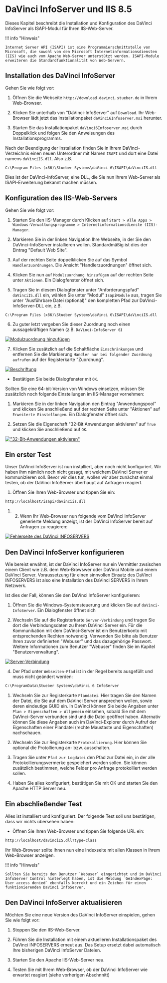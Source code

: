 # DaVinci InfoServer und IIS 8.5

Dieses Kapitel beschreibt die Installation und Konfiguration des DaVinci InfoServer als ISAPI-Modul für Ihren IIS-Web-Server.

!!! info "Hinweis"

    Internet Server API (ISAPI) ist eine Programmierschnittstelle von Microsoft, die sowohl von den Microsoft Internetinformationsdiensten (IIS) wie auch vom Apache Web-Server unterstützt werden. ISAPI-Module erweiteren die Standardfunktionalität von Web-Servern.

## Installation des DaVinci InfoServer

Gehen Sie wie folgt vor:

1. Öffnen Sie die Webseite `http://download.davinci.stueber.de` in Ihrem Web-Browser.

2. Klicken Sie unterhalb von "DaVinci-InfoServer" auf `Download`. Ihr Web-Browser lädt jetzt das Installationpaket `daVinci6Infoserver.msi` herunter.

3. Starten Sie das Installationpaket `daVinci6Infoserver.msi` durch Doppelklick und folgen Sie den Anweisungen des Installationsprogramms.

Nach der Beendigung der Installation finden Sie in Ihrem DaVinci-Verzeichnis einen neuen Unterordner mit Namen `ISAPI` und dort eine Datei namens `daVinciIS.dll`. Also z.B.

```
C:\Program Files (x86)\Stueber Systems\daVinci 6\ISAPI\daVinciIS.dll
```

Dies ist der DaVinci-InfoServer, eine DLL, die Sie nun Ihrem Web-Server als ISAPI-Erweiterung bekannt machen müssen.

## Konfiguration des IIS-Web-Servers

Gehen Sie wie folgt vor:

1. Starten Sie den IIS-Manager durch Klicken auf `Start > Alle Apps > Windows-Verwaltungsprogramme > Internetinformationsdienste (IIS)-Manager`.

2. Markieren Sie in der linken Navigation Ihre Webseite, in der Sie den DaVinci-InfoServer installieren wollen. Standardmäßig ist dies der Eintrag "Default Web Site".

3. Auf der rechten Seite doppelklicken Sie auf das Symbol `Handlerzuordnungen`. Die Ansicht "Handlerzuordnungen" öffnet sich.

4. Klicken Sie nun auf `Modulzuordnung hinzufügen` auf der rechten Seite unter `Aktionen`. Ein Dialogfenster öffnet sich.

5. Tragen Sie in diesem Dialogfenster unter "Anforderungspfad" `daVinciIS.dll` ein, wählen Sie unter "Modul" `IsapiModule` aus, tragen Sie unter "Ausführbare Datei (optional)" den kompletten Pfad zur DaVinci-InfoServer-DLL ein, z.B.

```
C:\Program Files (x86)\Stueber Systems\daVinci 6\ISAPI\daVinciIS.dll
```

6. Zu guter letzt vergeben Sie dieser Zuordnung noch einen aussagekräftigen Namen (z.B. `DaVinci-InfoServer 6`)

[![Modulzuordnung hinzufügen][1]][1] 

7. Klicken Sie zusätzlich auf die Schaltfläche `Einschränkungen` und entfernen Sie die Markierung `Handler nur bei folgender Zuordnung aufrufen` auf der Registerkarte "Zuordnung".

[![Beschriftung][2]][2] 

* Bestätigen Sie beide Dialogfenster mit `OK`.

Sollten Sie eine 64-bit-Version von Windows einsetzen, müssen Sie zusätzlich noch folgende Einstellungen im IIS-Manager vornehmen:

1. Markieren Sie in der linken Navigation den Eintrag "Anwendungspool" und klicken Sie anschließend auf der rechten Seite unter "Aktionen" auf `Erweiterte Einstellungen`. Ein Dialogfenster öffnet sich.

2. Setzen Sie die Eigenschaft "32-Bit Anwendungen aktivieren" auf `True` und klicken Sie anschließend auf `OK`.

[!["32-Bit-Anwendungen aktivieren"][3]][3] 

## Ein erster Test

Unser DaVinci InfoServer ist nun installiert, aber noch nicht konfiguriert. Wir haben ihm nämlich noch nicht gesagt, mit welchem DaVinci Server er kommunizieren soll. Bevor wir dies tun, wollen wir aber zunächst einmal testen, ob der DaVinci InfoServer überhaupt auf Anfragen reagiert.

1. Öffnen Sie Ihren Web-Browser und tippen Sie ein:

```
http://localhost/isapi/davinciis.dll
```

1. 2. Wenn Ihr Web-Browser nun folgende vom DaVinci InfoServer generierte Meldung anzeigt, ist der DaVinci InfoServer bereit auf Anfragen zu reagieren:

[![Fehlerseite des DaVinci INFOSERVERS][4]][4] 

## Den DaVinci InfoServer konfigurieren

Wie bereist erwähnt, ist der DaVinci InfoServer nur ein Vermittler zwsischen einem Client wie z.B. dem Web-Browswer oder DaVinci Mobile und einem DaVinci Server. Voraussetzung für einen sinnvollen Einsatz des DaVinci INFOSERVERS ist also eine Installation des DaVinci SERVERS in Ihrem Netzwerk.

Ist dies der Fall, können Sie den DaVinci InfoServer konfigurieren:

1. Öffnen Sie die Windows-Systemsteuerung und klicken Sie auf `daVinci-InfoServer`. Ein Dialogfenster öffnet sich

2. Wechseln Sie auf die Registerkarte `Server-Verbindung` und tragen Sie dort die Verbindungsdaten zu Ihrem DaVinci Server ein. Für die Kommunikation mit dem DaVinci-Server ist ein Benutzerkonto mit entsprechenden Rechten notwendig. Verwenden Sie bitte als Benutzer Ihren zuvor definierten "Webuser" und das dazugehörige Passwort. Weitere Informationen zum Benutzer "Webuser" finden Sie im Kapitel "Benutzerverwaltung".

[![Server-Verbindung][5]][5]

4. Der Pfad unter `Webseiten-Pfad` ist in der Regel bereits ausgefüllt und muss nicht geändert werden:

```txt
C:\ProgramData\Stueber Systems\daVinci 6 InfoServer
```

1. Wechseln Sie zur Registerkarte `Plandatei`. Hier tragen Sie den Namen der Datei, die Sie auf dem DaVinci Server ansprechen wollen, sowie deren eindeutige GUID ein. In DaVinci können Sie beide Angaben unter `Plan > Eigenschaften > Allgemein` einsehen, sobald Sie mit dem DaVinci-Server verbunden sind und die Datei geöffnet haben. Alternativ können Sie diese Angaben auch im DaVinci-Explorer durch Aufruf der Eigenschaften einer Plandatei (rechte Maustaste und Eigenschaften) nachschauen.

2. Wechseln Sie zur Registerkarte `Protokollierung`. Hier können Sie optional die Protollierung an- bzw. ausschalten.

3. Tragen Sie unter `Pfad zur Logdatei` den Pfad zur Datei ein, in der alle Protokollierungsvermerke gespeichert werden sollen. Sie können zusätzlich bestimmen, welche Felder pro Anfrage protokolliert werden sollen.

4. Haben Sie alles konfiguriert, bestätigen Sie mit OK und starten Sie den Apache HTTP Server neu.

## Ein abschließender Test

Alles ist installiert und konfiguriert. Der folgende Test soll uns bestätigen, dass wir nichts übersehen haben:

* Öffnen Sie Ihren Web-Browser und tippen Sie folgende URL ein:

```txt
http://localhost/davinciIS.dll?type=class
```

Ihr Web-Browser sollte Ihnen nun eine Indexseite mit allen Klassen in Ihrem Web-Browser anzeigen. 


!!! info "Hinweis"

    Sollten Sie bereits den Benutzer `Webuser` eingerichtet und im DaVinci InfoServer Control hinterlegt haben, ist die Meldung `GeIndexPage: User access denied` ebenfalls korrekt und ein Zeichen für einen funktionierenden DaVinci InfoServer.

## Den DaVinci InfoServer aktualisieren

Möchten Sie eine neue Version des DaVinci InfoServer einspielen, gehen Sie wie folgt vor:

1. Stoppen Sie den IIS-Web-Server.

2. Führen Sie die Installation mit einem aktuelleren Installationspaket des DaVinci INFOSERVERS erneut aus. Das Setup ersetzt dabei automatisch Ihre bisherigen DaVinci InfoServer Dateien.

3. Starten Sie den Apache IIS-Web-Server neu.

4. Testen Sie mit Ihrem Web-Browser, ob der DaVinci InfoServer wie erwartet reagiert (siehe vorherigen Abschnnitt)

[1]:/assets/images/is/iis-win10-add-module.png
[2]:/assets/images/is/iis-win10-add-module-limitations.png
[3]:/assets/images/is/iis-win10-32bit.png
[4]:/assets/images/is/davinciis-first-test.png
 [5]:/assets/images/is/server-verbindung.jpg
